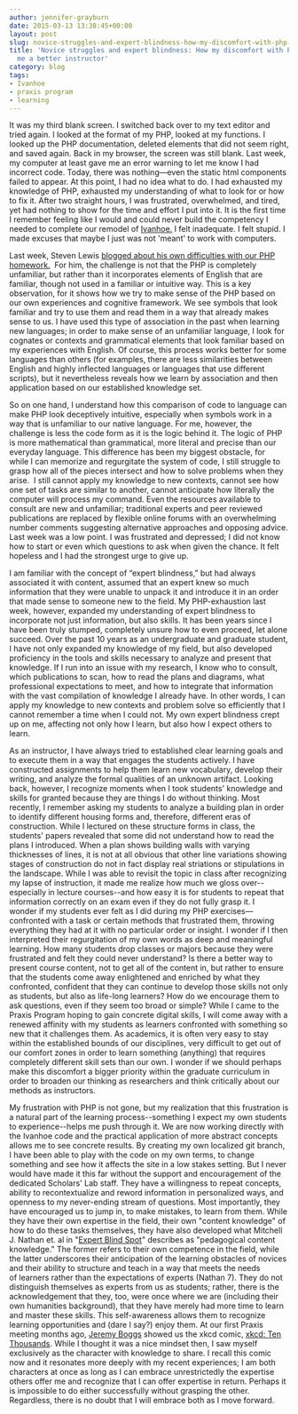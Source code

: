 ```yaml
---
author: jennifer-grayburn
date: 2015-03-13 13:38:45+00:00
layout: post
slug: novice-struggles-and-expert-blindness-how-my-discomfort-with-php-will-make-me-a-better-instructor
title: 'Novice struggles and expert blindness: How my discomfort with PHP will make
  me a better instructor'
category: blog
tags:
- Ivanhoe
- praxis program
- learning
---
```


It was my third blank screen. I switched back over to my text editor and tried again. I looked at the format of my PHP, looked at my functions. I looked up the PHP documentation, deleted elements that did not seem right, and saved again. Back in my browser, the screen was still blank. Last week, my computer at least gave me an error warning to let me know I had incorrect code. Today, there was nothing&mdash;even the static html components failed to appear. At this point, I had no idea what to do. I had exhausted my knowledge of PHP, exhausted my understanding of what to look for or how to fix it. After two straight hours, I was frustrated, overwhelmed, and tired, yet had nothing to show for the time and effort I put into it. It is the first time I remember feeling like I would and could never build the competency I needed to complete our remodel of [Ivanhoe.](http://ivanhoe.scholarslab.org/) I felt inadequate. I felt stupid. I made excuses that maybe I just was not 'meant' to work with computers.

Last week, Steven Lewis [blogged about his own difficulties with our PHP homework.](http://scholarslab.org/uncategorized/something-about-php/)  For him, the challenge is not that the PHP is completely unfamiliar, but rather than it incorporates elements of English that are familiar, though not used in a familiar or intuitive way. This is a key observation, for it shows how we try to make sense of the PHP based on our own experiences and cognitive framework. We see symbols that look familiar and try to use them and read them in a way that already makes sense to us. I have used this type of association in the past when learning new languages; in order to make sense of an unfamiliar language, I look for cognates or contexts and grammatical elements that look familiar based on my experiences with English. Of course, this process works better for some languages than others (for examples, there are less similarities between English and highly inflected languages or languages that use different scripts), but it nevertheless reveals how we learn by association and then application based on our established knowledge set.

So on one hand, I understand how this comparison of code to language can make PHP look deceptively intuitive, especially when symbols work in a way that is unfamiliar to our native language. For me, however, the challenge is less the code form as it is the logic behind it. The logic of PHP is more mathematical than grammatical, more literal and precise than our everyday language. This difference has been my biggest obstacle, for while I can memorize and regurgitate the system of code, I still struggle to grasp how all of the pieces intersect and how to solve problems when they arise.  I still cannot apply my knowledge to new contexts, cannot see how one set of tasks are similar to another, cannot anticipate how literally the computer will process my command. Even the resources available to consult are new and unfamiliar; traditional experts and peer reviewed publications are replaced by flexible online forums with an overwhelming number comments suggesting alternative approaches and opposing advice. Last week was a low point. I was frustrated and depressed; I did not know how to start or even which questions to ask when given the chance. It felt hopeless and I had the strongest urge to give up.

I am familiar with the concept of “expert blindness,” but had always associated it with content, assumed that an expert knew so much information that they were unable to unpack it and introduce it in an order that made sense to someone new to the field. My PHP-exhaustion last week, however, expanded my understanding of expert blindness to incorporate not just information, but also skills. It has been years since I have been truly stumped, completely unsure how to even proceed, let alone succeed. Over the past 10 years as an undergraduate and graduate student, I have not only expanded my knowledge of my field, but also developed proficiency in the tools and skills necessary to analyze and present that knowledge. If I run into an issue with my research, I know who to consult, which publications to scan, how to read the plans and diagrams, what professional expectations to meet, and how to integrate that information with the vast compilation of knowledge I already have. In other words, I can apply my knowledge to new contexts and problem solve so efficiently that I cannot remember a time when I could not. My own expert blindness crept up on me, affecting not only how I learn, but also how I expect others to learn.

As an instructor, I have always tried to established clear learning goals and to execute them in a way that engages the students actively. I have constructed assignments to help them learn new vocabulary, develop their writing, and analyze the formal qualities of an unknown artifact. Looking back, however, I recognize moments when I took students' knowledge and skills for granted because they are things I do without thinking. Most recently, I remember asking my students to analyze a building plan in order to identify different housing forms and, therefore, different eras of construction. While I lectured on these structure forms in class, the students' papers revealed that some did not understand how to read the plans I introduced. When a plan shows building walls with varying thicknesses of lines, it is not at all obvious that other line variations showing stages of construction do not in fact display real striations or stipulations in the landscape. While I was able to revisit the topic in class after recognizing my lapse of instruction, it made me realize how much we gloss over--especially in lecture courses--and how easy it is for students to repeat that information correctly on an exam even if they do not fully grasp it. I wonder if my students ever felt as I did during my PHP exercises&mdash;confronted with a task or certain methods that frustrated them, throwing everything they had at it with no particular order or insight. I wonder if I then interpreted their regurgitation of my own words as deep and meaningful learning. How many students drop classes or majors because they were frustrated and felt they could never understand? Is there a better way to present course content, not to get all of the content in, but rather to ensure that the students come away enlightened and enriched by what they confronted, confident that they can continue to develop those skills not only as students, but also as life-long learners? How do we encourage them to ask questions, even if they seem too broad or simple? While I came to the Praxis Program hoping to gain concrete digital skills, I will come away with a renewed affinity with my students as learners confronted with something so new that it challenges them. As academics, it is often very easy to stay within the established bounds of our disciplines, very difficult to get out of our comfort zones in order to learn something (anything) that requires completely different skill sets than our own. I wonder if we should perhaps make this discomfort a bigger priority within the graduate curriculum in order to broaden our thinking as researchers and think critically about our methods as instructors.

My frustration with PHP is not gone, but my realization that this frustration is a natural part of the learning process--something I expect my own students to experience--helps me push through it. We are now working directly with the Ivanhoe code and the practical application of more abstract concepts allows me to see concrete results. By creating my own localized git branch, I have been able to play with the code on my own terms, to change something and see how it affects the site in a low stakes setting. But I never would have made it this far without the support and encouragement of the dedicated Scholars' Lab staff. They have a willingness to repeat concepts, ability to recontextualize and reword information in personalized ways, and openness to my never-ending stream of questions. Most importantly, they have encouraged us to jump in, to make mistakes, to learn from them. While they have their own expertise in the field, their own "content knowledge" of how to do these tasks themselves, they have also developed what Mitchell J. Nathan et. al in "[Expert Blind Spot](http://www.colorado.edu/ics/sites/default/files/attached-files/00-05.pdf)" describes as "pedagogical content knowledge." The former refers to their own competence in the field, while the latter underscores their anticipation of the learning obstacles of novices and their ability to structure and teach in a way that meets the needs of learners rather than the expectations of experts (Nathan 7). They do not distinguish themselves as experts from us as students; rather, there is the acknowledgement that they, too, were once where we are (including their own humanities background), that they have merely had more time to learn and master these skills. This self-awareness allows them to recognize learning opportunities and (dare I say?) enjoy them. At our first Praxis meeting months ago, [Jeremy Boggs](http://scholarslab.org/people/jeremy-boggs/) showed us the xkcd comic, [xkcd: Ten Thousands](http://xkcd.com/1053/). While I thought it was a nice mindset then, I saw myself exclusively as the character with knowledge to share. I recall this comic now and it resonates more deeply with my recent experiences; I am both characters at once as long as I can embrace unrestrictedly the expertise others offer me and recognize that I can offer expertise in return. Perhaps it is impossible to do either successfully without grasping the other. Regardless, there is no doubt that I will embrace both as I move forward.
